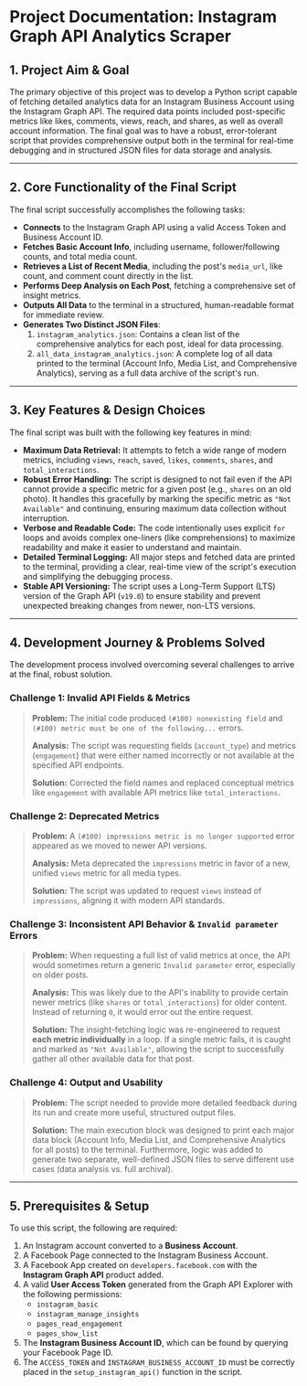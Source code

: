 
# Project Documentation: Instagram Graph API Analytics Scraper

## 1. Project Aim & Goal

The primary objective of this project was to develop a Python script capable of fetching detailed analytics data for an Instagram Business Account using the Instagram Graph API. The required data points included post-specific metrics like likes, comments, views, reach, and shares, as well as overall account information. The final goal was to have a robust, error-tolerant script that provides comprehensive output both in the terminal for real-time debugging and in structured JSON files for data storage and analysis.

---

## 2. Core Functionality of the Final Script

The final script successfully accomplishes the following tasks:
*   **Connects** to the Instagram Graph API using a valid Access Token and Business Account ID.
*   **Fetches Basic Account Info**, including username, follower/following counts, and total media count.
*   **Retrieves a List of Recent Media**, including the post's `media_url`, like count, and comment count directly in the list.
*   **Performs Deep Analysis on Each Post**, fetching a comprehensive set of insight metrics.
*   **Outputs All Data** to the terminal in a structured, human-readable format for immediate review.
*   **Generates Two Distinct JSON Files**:
    1.  `instagram_analytics.json`: Contains a clean list of the comprehensive analytics for each post, ideal for data processing.
    2.  `all_data_instagram_analytics.json`: A complete log of all data printed to the terminal (Account Info, Media List, and Comprehensive Analytics), serving as a full data archive of the script's run.

---

## 3. Key Features & Design Choices

The final script was built with the following key features in mind:

*   **Maximum Data Retrieval:** It attempts to fetch a wide range of modern metrics, including `views`, `reach`, `saved`, `likes`, `comments`, `shares`, and `total_interactions`.
*   **Robust Error Handling:** The script is designed to not fail even if the API cannot provide a specific metric for a given post (e.g., `shares` on an old photo). It handles this gracefully by marking the specific metric as `"Not Available"` and continuing, ensuring maximum data collection without interruption.
*   **Verbose and Readable Code:** The code intentionally uses explicit `for` loops and avoids complex one-liners (like comprehensions) to maximize readability and make it easier to understand and maintain.
*   **Detailed Terminal Logging:** All major steps and fetched data are printed to the terminal, providing a clear, real-time view of the script's execution and simplifying the debugging process.
*   **Stable API Versioning:** The script uses a Long-Term Support (LTS) version of the Graph API (`v19.0`) to ensure stability and prevent unexpected breaking changes from newer, non-LTS versions.

---

## 4. Development Journey & Problems Solved

The development process involved overcoming several challenges to arrive at the final, robust solution.

### Challenge 1: Invalid API Fields & Metrics
> **Problem:** The initial code produced `(#100) nonexisting field` and `(#100) metric must be one of the following...` errors.
>
> **Analysis:** The script was requesting fields (`account_type`) and metrics (`engagement`) that were either named incorrectly or not available at the specified API endpoints.
>
> **Solution:** Corrected the field names and replaced conceptual metrics like `engagement` with available API metrics like `total_interactions`.

### Challenge 2: Deprecated Metrics
> **Problem:** A `(#100) impressions metric is no longer supported` error appeared as we moved to newer API versions.
>
> **Analysis:** Meta deprecated the `impressions` metric in favor of a new, unified `views` metric for all media types.
>
> **Solution:** The script was updated to request `views` instead of `impressions`, aligning it with modern API standards.

### Challenge 3: Inconsistent API Behavior & `Invalid parameter` Errors
> **Problem:** When requesting a full list of valid metrics at once, the API would sometimes return a generic `Invalid parameter` error, especially on older posts.
>
> **Analysis:** This was likely due to the API's inability to provide certain newer metrics (like `shares` or `total_interactions`) for older content. Instead of returning `0`, it would error out the entire request.
>
> **Solution:** The insight-fetching logic was re-engineered to request **each metric individually** in a loop. If a single metric fails, it is caught and marked as `"Not Available"`, allowing the script to successfully gather all other available data for that post.

### Challenge 4: Output and Usability
> **Problem:** The script needed to provide more detailed feedback during its run and create more useful, structured output files.
>
> **Solution:** The main execution block was designed to print each major data block (Account Info, Media List, and Comprehensive Analytics for all posts) to the terminal. Furthermore, logic was added to generate two separate, well-defined JSON files to serve different use cases (data analysis vs. full archival).

---

## 5. Prerequisites & Setup

To use this script, the following are required:

1.  An Instagram account converted to a **Business Account**.
2.  A Facebook Page connected to the Instagram Business Account.
3.  A Facebook App created on `developers.facebook.com` with the **Instagram Graph API** product added.
4.  A valid **User Access Token** generated from the Graph API Explorer with the following permissions:
    *   `instagram_basic`
    *   `instagram_manage_insights`
    *   `pages_read_engagement`
    *   `pages_show_list`
5.  The **Instagram Business Account ID**, which can be found by querying your Facebook Page ID.
6.  The `ACCESS_TOKEN` and `INSTAGRAM_BUSINESS_ACCOUNT_ID` must be correctly placed in the `setup_instagram_api()` function in the script.